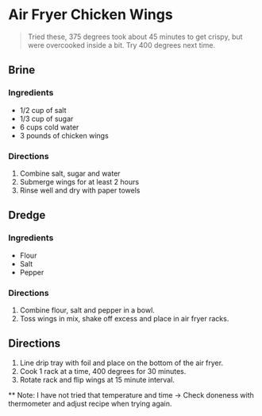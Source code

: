 # Air Fryer Chicken Wings

> Tried these, 375 degrees took about 45 minutes to get crispy, but were overcooked inside a bit.
Try 400 degrees next time.

## Brine

### Ingredients
* 1/2 cup of salt
* 1/3 cup of sugar
* 6 cups cold water
* 3 pounds of chicken wings

### Directions
1. Combine salt, sugar and water
2. Submerge wings for at least 2 hours
3. Rinse well and dry with paper towels

## Dredge

### Ingredients
* Flour
* Salt
* Pepper

### Directions
1. Combine flour, salt and pepper in a bowl.
2. Toss wings in mix, shake off excess and place in air fryer racks.

## Directions
1. Line drip tray with foil and place on the bottom of the air fryer.
2. Cook 1 rack at a time, 400 degrees for 30 minutes.
3. Rotate rack and flip wings at 15 minute interval.

** Note: I have not tried that temperature and time -> Check doneness with thermometer and adjust recipe when trying again.
